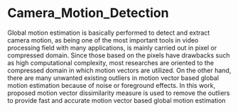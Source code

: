 # Camera_Motion_Detection
Global motion estimation is basically performed to detect and extract camera motion, as being one of the most important tools in video processing field with many applications, is mainly carried out in pixel or compressed domain. Since those based on the pixels have drawbacks such as high computational complexity, most researches are oriented to the compressed domain in which motion vectors are utilized.  On the other hand, there are many unwanted existing outliers in motion vector based global motion estimation because of noise or foreground effects. In this work, proposed motion vector dissimilarity measure is used to remove the outliers to provide fast and accurate motion vector based global motion estimation
